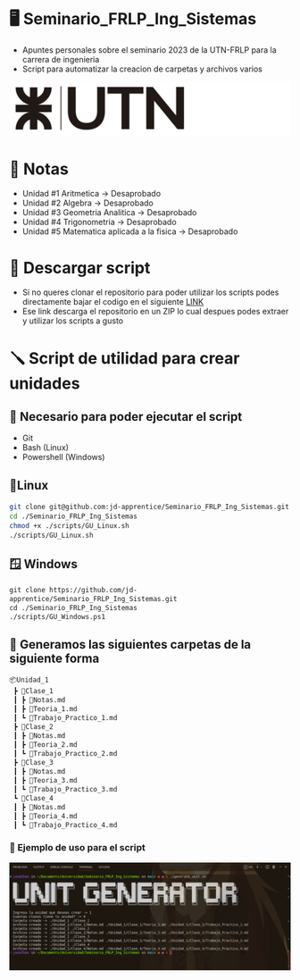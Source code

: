 # 🖥 Seminario_FRLP_Ing_Sistemas

- Apuntes personales sobre el seminario 2023 de la UTN-FRLP para la carrera de ingenieria
- Script para automatizar la creacion de carpetas y archivos varios

![LOGO](./assets/logo-utn.png)

# 📔 Notas

- Unidad #1 Aritmetica -> Desaprobado
- Unidad #2 Algebra -> Desaprobado
- Unidad #3 Geometria Analitica -> Desaprobado
- Unidad #4 Trigonometria -> Desaprobado
- Unidad #5 Matematica aplicada a la fisica -> Desaprobado

# 💾 Descargar script

- Si no queres clonar el repositorio para poder utilizar los scripts podes directamente bajar el codigo en el siguiente [LINK](https://github.com/jd-apprentice/Seminario_FRLP_Ing_Sistemas/archive/refs/heads/main.zip)
- Ese link descarga el repositorio en un ZIP lo cual despues podes extraer y utilizar los scripts a gusto

# 🪛 Script de utilidad para crear unidades

## 🧰 Necesario para poder ejecutar el script

- Git
- Bash (Linux)
- Powershell (Windows)

## 🐧Linux

```bash
git clone git@github.com:jd-apprentice/Seminario_FRLP_Ing_Sistemas.git
cd ./Seminario_FRLP_Ing_Sistemas
chmod +x ./scripts/GU_Linux.sh
./scripts/GU_Linux.sh
```

## 🪟 Windows

```shell
git clone https://github.com/jd-apprentice/Seminario_FRLP_Ing_Sistemas.git
cd ./Seminario_FRLP_Ing_Sistemas
./scripts/GU_Windows.ps1
```

## 📁 Generamos las siguientes carpetas de la siguiente forma

```
📦Unidad_1
 ┣ 📂Clase_1
 ┃ ┣ 📜Notas.md
 ┃ ┣ 📜Teoria_1.md
 ┃ ┗ 📜Trabajo_Practico_1.md
 ┣ 📂Clase_2
 ┃ ┣ 📜Notas.md
 ┃ ┣ 📜Teoria_2.md
 ┃ ┗ 📜Trabajo_Practico_2.md
 ┣ 📂Clase_3
 ┃ ┣ 📜Notas.md
 ┃ ┣ 📜Teoria_3.md
 ┃ ┗ 📜Trabajo_Practico_3.md
 ┗ 📂Clase_4
 ┃ ┣ 📜Notas.md
 ┃ ┣ 📜Teoria_4.md
 ┃ ┗ 📜Trabajo_Practico_4.md
```

### 📔 Ejemplo de uso para el script

![EXAMPLE](./assets/example.png)
